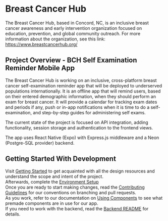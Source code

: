 # Breast Cancer Hub

The Breast Cancer Hub, based in Concord, NC, is an inclusive breast cancer awareness and early intervention organization focused on education, prevention, and global community outreach. For more information about the organization, see this link: https://www.breastcancerhub.org/

## Project Overview - BCH Self Examination Reminder Mobile App

The Breast Cancer Hub is working on an inclusive, cross-platform breast cancer self-examination reminder app that will be deployed to underserved populations internationally. It is an offline app that will remind users, based on their entered demographic information, when they should perform an exam for breast cancer. It will provide a calendar for tracking exam dates and periods if any, push or in-app notifications when it is time to do a self-examination, and step-by-step guides for administering self exams.

The current state of the project is focused on API integration, adding functionality, session storage and authentication to the frontend views.

The app uses React Native (Expo) with Express.js middleware and a Neon (Postgre-SQL provider) backend.

## Getting Started With Development

Visit [Getting Started](docs\getting_started.md) to get acquainted with all the design resources and understand the scope and intent of the project.\
Afterwards, complete the [Environment Setup](docs\environment_setup.md)\
Once you are ready to start making changes, read the [Contributing Guidelines](docs\contributing_guidelines.md) for our conventions on branching and pull requests.\
As you work, refer to our documentation on [Using Components](docs\using_components.md) to see what premade components are in use for our app.\
If you need to work with the backend, read the [Backend README](backend-breast-cancer-hub\README.md) for details.
